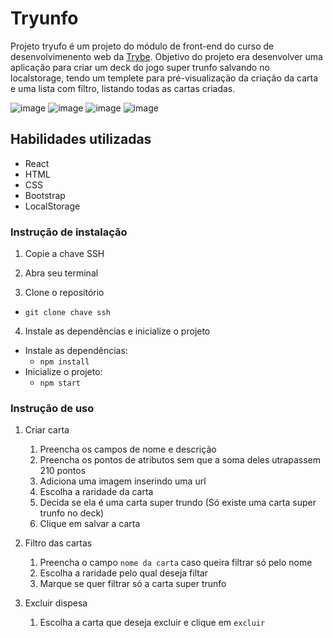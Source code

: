 # Tryunfo



Projeto tryufo é um projeto do módulo de front-end do curso de desenvolvimenento web da <a href="https://www.betrybe.com/">Trybe</a>. Objetivo do projeto era desenvolver uma aplicação para criar um deck do jogo super trunfo salvando no localstorage, tendo um templete para pré-visualização da criação da carta e uma lista com filtro, listando todas as cartas criadas.

![image](https://img.shields.io/badge/React-20232A?style=for-the-badge&logo=react&logoColor=61DAFB)
![image](https://img.shields.io/badge/Bootstrap-563D7C?style=for-the-badge&logo=bootstrap&logoColor=white)
![image](https://img.shields.io/badge/HTML5-E34F26?style=for-the-badge&logo=html5&logoColor=white)
![image](https://img.shields.io/badge/CSS3-1572B6?style=for-the-badge&logo=css3&logoColor=white)

## Habilidades utilizadas

* React
* HTML
* CSS
* Bootstrap
* LocalStorage

### Instrução de instalação

1. Copie a chave SSH

2. Abra seu terminal

3. Clone o repositório
* `git clone chave ssh`

4. Instale as dependências e inicialize o projeto

* Instale as dependências:
    * `npm install`
* Inicialize o projeto:
    * `npm start` 

### Instrução de uso

1. Criar carta 
    1. Preencha os campos de nome e descrição
    2. Preencha os pontos de atributos sem que a soma deles utrapassem 210 pontos
    3. Adiciona uma imagem inserindo uma url
    4. Escolha a raridade da carta
    5. Decida se ela é uma carta super trundo (Só existe uma carta super trunfo no deck)
    6. Clique em salvar a carta

4. Filtro das cartas
    1. Preencha o campo `nome da carta` caso queira filtrar só pelo nome
    2. Escolha a raridade pelo qual deseja filtar
    3. Marque se quer filtrar só a carta super trunfo

5. Excluir dispesa
    1. Escolha a carta que deseja excluir e clique em `excluir`
